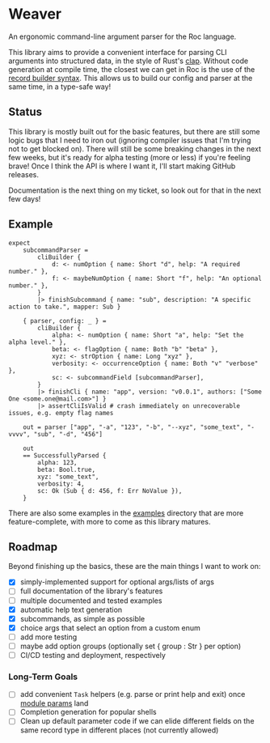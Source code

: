 Weaver
======

An ergonomic command-line argument parser for the Roc language.

This library aims to provide a convenient interface for parsing CLI arguments
into structured data, in the style of Rust's [clap](https://github.com/clap-rs/clap).
Without code generation at compile time, the closest we can get in Roc is the use of the
[record builder syntax](https://www.roc-lang.org/examples/RecordBuilder/README.html).
This allows us to build our config and parser at the same time, in a type-safe way!

## Status

This library is mostly built out for the basic features, but there are still some logic bugs that I need
to iron out (ignoring compiler issues that I'm trying not to get blocked on). There will still be some
breaking changes in the next few weeks, but it's ready for alpha testing (more or less) if you're feeling
brave! Once I think the API is where I want it, I'll start making GitHub releases.

Documentation is the next thing on my ticket, so look out for that in the next few days!

## Example

```roc
expect
    subcommandParser =
        cliBuilder {
            d: <- numOption { name: Short "d", help: "A required number." },
            f: <- maybeNumOption { name: Short "f", help: "An optional number." },
        }
        |> finishSubcommand { name: "sub", description: "A specific action to take.", mapper: Sub }

    { parser, config: _ } =
        cliBuilder {
            alpha: <- numOption { name: Short "a", help: "Set the alpha level." },
            beta: <- flagOption { name: Both "b" "beta" },
            xyz: <- strOption { name: Long "xyz" },
            verbosity: <- occurrenceOption { name: Both "v" "verbose" },
            sc: <- subcommandField [subcommandParser],
        }
        |> finishCli { name: "app", version: "v0.0.1", authors: ["Some One <some.one@mail.com>"] }
        |> assertCliIsValid # crash immediately on unrecoverable issues, e.g. empty flag names

    out = parser ["app", "-a", "123", "-b", "--xyz", "some_text", "-vvvv", "sub", "-d", "456"]

    out
    == SuccessfullyParsed {
        alpha: 123,
        beta: Bool.true,
        xyz: "some_text",
        verbosity: 4,
        sc: Ok (Sub { d: 456, f: Err NoValue }),
    }
```

There are also some examples in the [examples](./examples) directory that are more feature-complete,
with more to come as this library matures.

## Roadmap

Beyond finishing up the basics, these are the main things I want to work on:

- [X] simply-implemented support for optional args/lists of args
- [ ] full documentation of the library's features
- [ ] multiple documented and tested examples
- [X] automatic help text generation
- [X] subcommands, as simple as possible
- [X] choice args that select an option from a custom enum
- [ ] add more testing
- [ ] maybe add option groups (optionally set { group : Str } per option)
- [ ] CI/CD testing and deployment, respectively

### Long-Term Goals

- [ ] add convenient `Task` helpers (e.g. parse or print help and exit) once [module params](https://docs.google.com/document/u/0/d/110MwQi7Dpo1Y69ECFXyyvDWzF4OYv1BLojIm08qDTvg) land
- [ ] Completion generation for popular shells
- [ ] Clean up default parameter code if we can elide different fields on the same record type in different places (not currently allowed)
